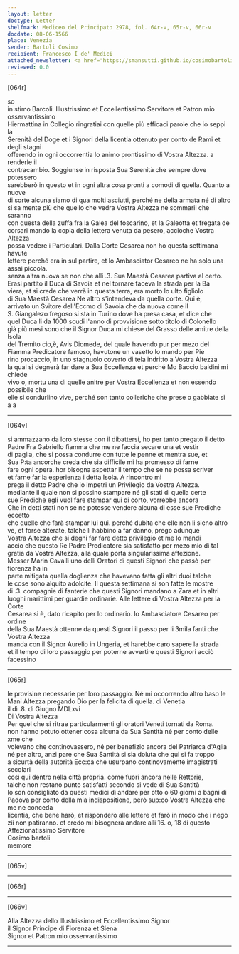 ```yaml
---
layout: letter
doctype: Letter
shelfmark: Mediceo del Principato 2978, fol. 64r-v, 65r-v, 66r-v
docdate: 08-06-1566
place: Venezia
sender: Bartoli Cosimo
recipient: Francesco I de' Medici
attached_newsletter: <a href="https://smansutti.github.io/cosimobartoli/texts/3079_176/">3079_176</a>
reviewed: 0.0
---
```


[064r]  
  
  
so  
in stimo Barcoli. Illustrissimo et Eccellentissimo Servitore et Patron mio osservantissimo  
Hiermattina in Collegio ringratiai con quelle più efficaci parole che io seppi la  
Serenità del Doge et i Signori della licentia ottenuto per conto de Rami et degli stagni  
offerendo in ogni occorrentia lo animo prontissimo di Vostra Altezza. a renderle il  
contracambio. Soggiunse in risposta Sua Serenità che sempre dove potessero  
sarebberò in questo et in ogni altra cosa pronti a comodi di quella. Quanto a nuove  
di sorte alcuna siamo di qua molti asciutti, perché ne della armata né di altro  
si sa mente più che quello che vedra Vostra Altezza ne sommarii che saranno  
con questa della zuffa fra la Galea del foscarino, et la Galeotta et fregata de  
corsari mando la copia della lettera venuta da pesero, accioche Vostra Altezza  
possa vedere i Particulari. Dalla Corte Cesarea non ho questa settimana havute  
lettere perché era in sul partire, et lo Ambasciator Cesareo ne ha solo una assai piccola.  
senza altra nuova se non che alli .3. Sua Maestà Cesarea partiva al certo.  
Erasi partito il Duca di Savoia et nel tornare faceva la strada per la Ba  
viera, et si crede che verrà in questa terra, era morto lo ulto figliolo  
di Sua Maestà Cesarea Ne altro s'intendeva da quella corte. Qui è,  
arrivato un Svitore dell'Eccmo di Savoia che da nuova come il  
S. Giangalezo fregoso si sta in Turino dove ha presa casa, et dice che  
quel Duca li da 1000 scudi l'anno di provvisione sotto titolo di Colonello  
già più mesi sono che il Signor Duca mi chiese del Grasso delle amitre della Isola  
del Tremito cio,è, Avis Diomede, del quale havendo pur per mezo del  
Fiamma Predicatore famoso, havutone un vasetto lo mando per Pie  
rino procaccio, in uno stagnuolo coverto di tela indritto a Vostra Altezza  
la qual si degnerà far dare a Sua Eccellenza et perché Mo Baccio baldini mi chiede  
vivo o, mortu una di quelle anitre per Vostra Eccellenza et non essendo possibile che  
elle si condurlino vive, perché son tanto colleriche che prese o gabbiate si  
a a  
  
---  

[064v]  
  
  
si ammazzano da loro stesse con il dibattersi, ho per tanto pregato il detto  
Padre Fra Gabriello fiamma che me ne faccia secare una et vestir  
di paglia, che si possa condurre con tutte le penne et mentra sue, et  
Sua P:ta ancorche creda che sia difficile mi ha promesso di farne  
fare ogni opera. hor bisogna aspettar il tempo che se ne possa scriver  
et farne far la esperienza i detta Isola. A rincontro mi  
prega il detto Padre che io impetri un Privilegio da Vostra Altezza.  
mediante il quale non si possino stampare né gli stati di quella certe  
sue Prediche egli vuol fare stampar qui di corto, vorrebbe ancora  
Che in detti stati non se ne potesse vendere alcuna di esse sue Prediche eccetto  
che quelle che farà stampar lui qui. perché dubita che elle non li sieno altro  
ve, et forse alterate, talche li habbino a far danno, prego adunque  
Vostra Altezza che si degni far fare detto privilegio et me lo mandi  
accio che questo Re Padre Predicatore sia satisfatto per mezo mio di tal  
gratia da Vostra Altezza, alla quale porta singularissima affezione.  
Messer Marin Cavalli uno delli Oratori di questi Signori che passò per fiorenza ha in  
parte mitigata quella doglienza che havevano fatta gli altri duoi talche  
le cose sono alquito adolcite. Il questa settimana si son fatte le mostre  
di .3. compagnie di fanterie che questi Signori mandano a Zara et in altri  
luoghi marittimi per guardie ordinarie. Alle lettere di Vostra Altezza per la Corte  
Cesarea si è, dato ricapito per lo ordinario. lo Ambasciatore Cesareo per ordine  
della Sua Maestà ottenne da questi Signori il passo per li 3mila fanti che Vostra Altezza  
manda con il Signor Aurelio in Ungeria, et harebbe caro sapere la strada  
et il tempo di loro passaggio per poterne avvertire questi Signori acciò facessino  
  
---  

[065r]  
  
  
le provisine necessarie per loro passaggio. Né mi occorrendo altro baso le  
Mani Altezza pregando Dio per la felicità di quella. di Venetia  
il dì .8. di Giugno MDLxvi  
Di Vostra Altezza  
Per quel che si ritrae particularmenti gli oratori Veneti tornati da Roma.  
non hanno potuto ottener cosa alcuna da Sua Santità né per conto delle xme che  
volevano che continovassero, né per benefizio ancora del Patriarca d'Aglia  
né per altro, anzi pare che Sua Santità si sia doluta che qui si fa troppo  
a sicurtà della autorità Ecc:ca che usurpano continovamente imagistrati secolari  
così qui dentro nella città propria. come fuori ancora nelle Rettorie,  
talche non restano punto satisfatti secondo si vede di Sua Santità  
Io son consigliato da questi medici di andare per otto o 60 giorni a bagni di  
Padova per conto della mia indispositione, però sup:co Vostra Altezza che me ne conceda  
licentia, che bene harò, et risponderò alle lettere et farò in modo che i nego  
zii non patiranno. et credo mi bisognerà andare alli 16. o, 18 di questo  
Affezionatissimo Servitore  
Cosimo bartoli  
memore  
  
---  

[065v]  
  
  
  
---  

[066r]  
  
  
  
---  

[066v]  
  
  
Alla Altezza dello Illustrissimo et Eccellentissimo Signor  
il Signor Principe di Fiorenza et Siena  
Signor et Patron mio osservantissimo  
  
---  

